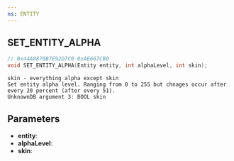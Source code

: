 ```yaml
---
ns: ENTITY
---
```

## SET_ENTITY_ALPHA

```c
// 0x44A0870B7E92D7C0 0xAE667CB0
void SET_ENTITY_ALPHA(Entity entity, int alphaLevel, int skin);
```

```
skin - everything alpha except skin  
Set entity alpha level. Ranging from 0 to 255 but chnages occur after every 20 percent (after every 51).  
UnknownDB argument 3: BOOL skin
```

## Parameters
* **entity**: 
* **alphaLevel**: 
* **skin**: 

